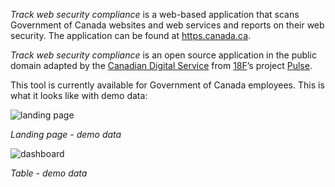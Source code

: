 *Track web security compliance* is a web-based application that scans Government of Canada websites and web services and reports on their web security. The application can be found at [https.canada.ca](https://https.canada.ca).

*Track web security compliance* is an open source application in the public domain adapted by the [Canadian Digital Service](https://digital.canada.ca) from [18F](https://18f.gsa.gov/)’s project [Pulse](https://pulse.cio.gov/https/domains/).

This tool is currently available for Government of Canada employees. This is what it looks like with demo data:

![landing page](/assets/img/en-landing.png)

*Landing page - demo data*

![dashboard](/assets/img/en-dashboard.png)

*Table - demo data*
